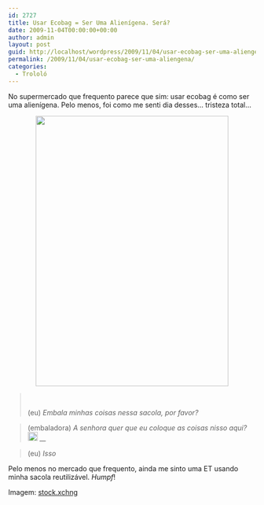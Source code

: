 ```yaml
---
id: 2727
title: Usar Ecobag = Ser Uma Alienígena. Será?
date: 2009-11-04T00:00:00+00:00
author: admin
layout: post
guid: http://localhost/wordpress/2009/11/04/usar-ecobag-ser-uma-aliengena/
permalink: /2009/11/04/usar-ecobag-ser-uma-aliengena/
categories:
  - Trololó
---
```

No supermercado que frequento parece que sim: usar ecobag é como ser uma alienígena. Pelo menos, foi como me senti dia desses… tristeza total&#8230;

<p style="text-align: center;">
  <a href="http://www.trololodemulher.com.br/blog/wp-content/uploads/2010/12/ecobag.jpg"><img class="alignnone size-full wp-image-5585" title="ecobag" src="http://www.trololodemulher.com.br/blog/wp-content/uploads/2010/12/ecobag.jpg" alt="" width="392" height="550" /></a>
</p>

>  
> 
> (eu) _Embala minhas coisas nessa sacola, por favor?_

> (embaladora) _A senhora quer que eu coloque as coisas nisso aqui?_[_<img style="display: inline;" title="EmoticonSurprised" src="http://www.trololodemulher.com.br/blog/wp-content/uploads/2009/11/emoticonsurprised_thumb.gif" alt="EmoticonSurprised" width="20" height="18" />_](http://www.trololodemulher.com.br/blog/wp-content/uploads/2009/11/emoticonsurprised.gif) __

> (eu) _Isso![<img style="display: inline;" title="EmoticonEyebrow" src="http://www.trololodemulher.com.br/blog/wp-content/uploads/2009/11/emoticoneyebrow_thumb.gif" alt="EmoticonEyebrow" width="18" height="18" />](http://www.trololodemulher.com.br/blog/wp-content/uploads/2009/11/emoticoneyebrow.gif)_ 

Pelo menos no mercado que frequento, ainda me sinto uma ET usando minha sacola reutilizável. _Humpf_!

Imagem: <a href="http://www.sxc.hu/" target="_blank">stock.xchng</a>